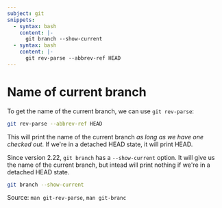 ```yaml
---
subject: git
snippets:
  - syntax: bash
    content: |-
      git branch --show-current
  - syntax: bash
    content: |-
      git rev-parse --abbrev-ref HEAD
---
```


# Name of current branch

To get the name of the current branch, we can use `git rev-parse`:

```bash
git rev-parse --abbrev-ref HEAD
```

This will print the name of the current branch _as long as we have one checked
out_. If we're in a detached HEAD state, it will print HEAD.

Since version 2.22, `git branch` has a `--show-current` option. It will give us
the name of the current branch, but intead will print nothing if we're in a
detached HEAD state.

```bash
git branch --show-current
```

Source: `man git-rev-parse`, `man git-branc`
